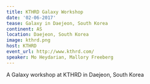 ```yaml
---
title: KTHRD Galaxy Workshop
date: '02-06-2017'
tease: Galaxy in Daejeon, South Korea
continent: AS
location: Daejeon, South Korea
image: kthrd.png
host: KTHRD
event_url: http://www.kthrd.com/
speaker: Mo Heydarian, Mallory Freeberg
---
```


A Galaxy workshop at KTHRD in Daejeon, South Korea
